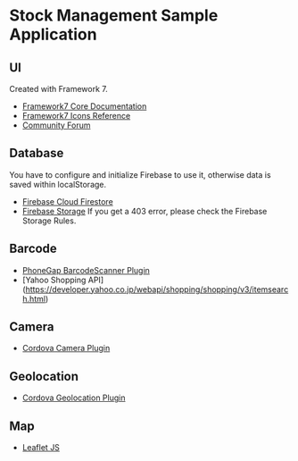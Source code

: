 # Stock Management Sample Application

## UI

Created with Framework 7.

* [Framework7 Core Documentation](https://framework7.io/docs/)
* [Framework7 Icons Reference](https://framework7.io/icons/)
* [Community Forum](https://forum.framework7.io)

## Database

You have to configure and initialize Firebase to use it, otherwise data is saved within localStorage.

- [Firebase Cloud Firestore](https://firebase.google.com/docs/firestore/quickstart)
- [Firebase Storage](https://firebase.google.com/docs/storage/web/start) If you get a 403 error, please check the Firebase Storage Rules.

## Barcode

- [PhoneGap BarcodeScanner Plugin](https://docs.monaca.io/en/reference/third_party_phonegap/phonegap_plugin_barcodescanner)
- [Yahoo Shopping API] (https://developer.yahoo.co.jp/webapi/shopping/shopping/v3/itemsearch.html)

## Camera

- [Cordova Camera Plugin](https://cordova.apache.org/docs/en/latest/reference/cordova-plugin-camera/)

## Geolocation

- [Cordova Geolocation Plugin](https://cordova.apache.org/docs/en/10.x/reference/cordova-plugin-geolocation/)

## Map

- [Leaflet JS](https://leafletjs.com/)